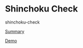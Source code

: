 Shinchoku Check
==============

shinchoku-check

[Summary](http://g2u.github.io/components/shinchoku-check/)  
  
[Demo](http://g2u.github.io/shinchoku/)  
